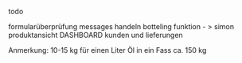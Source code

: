 todo

formularüberprüfung
messages handeln
botteling funktion - > simon
produktansicht
DASHBOARD
kunden und lieferungen

Anmerkung: 10-15 kg für einen Liter Öl
in ein Fass ca. 150 kg